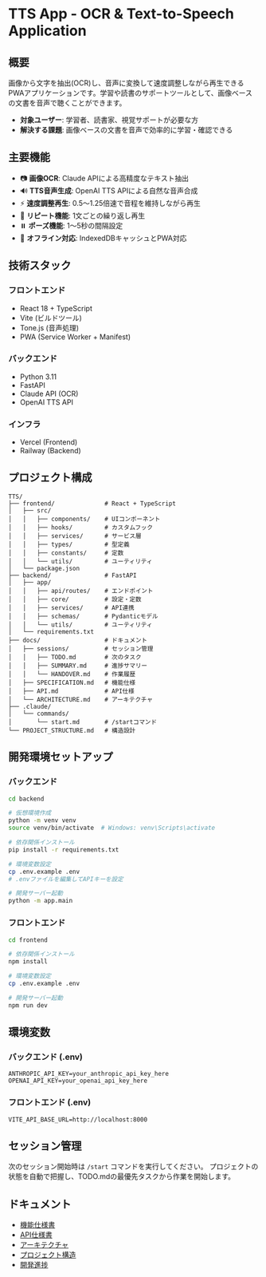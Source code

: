 # TTS App - OCR & Text-to-Speech Application

## 概要

画像から文字を抽出(OCR)し、音声に変換して速度調整しながら再生できるPWAアプリケーションです。学習や読書のサポートツールとして、画像ベースの文書を音声で聴くことができます。

- **対象ユーザー**: 学習者、読書家、視覚サポートが必要な方
- **解決する課題**: 画像ベースの文書を音声で効率的に学習・確認できる

## 主要機能

- 📷 **画像OCR**: Claude APIによる高精度なテキスト抽出
- 🔊 **TTS音声生成**: OpenAI TTS APIによる自然な音声合成
- ⚡ **速度調整再生**: 0.5〜1.25倍速で音程を維持しながら再生
- 🔁 **リピート機能**: 1文ごとの繰り返し再生
- ⏸️ **ポーズ機能**: 1〜5秒の間隔設定
- 💾 **オフライン対応**: IndexedDBキャッシュとPWA対応

## 技術スタック

### フロントエンド
- React 18 + TypeScript
- Vite (ビルドツール)
- Tone.js (音声処理)
- PWA (Service Worker + Manifest)

### バックエンド
- Python 3.11
- FastAPI
- Claude API (OCR)
- OpenAI TTS API

### インフラ
- Vercel (Frontend)
- Railway (Backend)

## プロジェクト構成

```
TTS/
├── frontend/              # React + TypeScript
│   ├── src/
│   │   ├── components/    # UIコンポーネント
│   │   ├── hooks/         # カスタムフック
│   │   ├── services/      # サービス層
│   │   ├── types/         # 型定義
│   │   ├── constants/     # 定数
│   │   └── utils/         # ユーティリティ
│   └── package.json
├── backend/               # FastAPI
│   ├── app/
│   │   ├── api/routes/    # エンドポイント
│   │   ├── core/          # 設定・定数
│   │   ├── services/      # API連携
│   │   ├── schemas/       # Pydanticモデル
│   │   └── utils/         # ユーティリティ
│   └── requirements.txt
├── docs/                  # ドキュメント
│   ├── sessions/          # セッション管理
│   │   ├── TODO.md        # 次のタスク
│   │   ├── SUMMARY.md     # 進捗サマリー
│   │   └── HANDOVER.md    # 作業履歴
│   ├── SPECIFICATION.md   # 機能仕様
│   ├── API.md             # API仕様
│   └── ARCHITECTURE.md    # アーキテクチャ
├── .claude/
│   └── commands/
│       └── start.md       # /startコマンド
└── PROJECT_STRUCTURE.md   # 構造設計
```

## 開発環境セットアップ

### バックエンド

```bash
cd backend

# 仮想環境作成
python -m venv venv
source venv/bin/activate  # Windows: venv\Scripts\activate

# 依存関係インストール
pip install -r requirements.txt

# 環境変数設定
cp .env.example .env
# .envファイルを編集してAPIキーを設定

# 開発サーバー起動
python -m app.main
```

### フロントエンド

```bash
cd frontend

# 依存関係インストール
npm install

# 環境変数設定
cp .env.example .env

# 開発サーバー起動
npm run dev
```

## 環境変数

### バックエンド (.env)
```
ANTHROPIC_API_KEY=your_anthropic_api_key_here
OPENAI_API_KEY=your_openai_api_key_here
```

### フロントエンド (.env)
```
VITE_API_BASE_URL=http://localhost:8000
```

## セッション管理

次のセッション開始時は `/start` コマンドを実行してください。
プロジェクトの状態を自動で把握し、TODO.mdの最優先タスクから作業を開始します。

## ドキュメント

- [機能仕様書](docs/SPECIFICATION.md)
- [API仕様書](docs/API.md)
- [アーキテクチャ](docs/ARCHITECTURE.md)
- [プロジェクト構造](PROJECT_STRUCTURE.md)
- [開発進捗](docs/sessions/SUMMARY.md)
